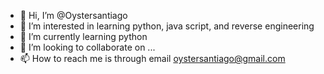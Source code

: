 - 👋 Hi, I’m @Oystersantiago
- 👀 I’m interested in learning python, java script, and reverse engineering
- 🌱 I’m currently learning python
- 💞️ I’m looking to collaborate on ...
- 📫 How to reach me is through email oystersantiago@gmail.com

<!---
Oystersantiago/Oystersantiago is a ✨ special ✨ repository because its `README.md` (this file) appears on your GitHub profile.
You can click the Preview link to take a look at your changes.
--->
